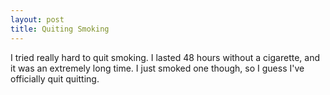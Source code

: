 ```yaml
--- 
layout: post
title: Quiting Smoking
---
```

I tried really hard to quit smoking.  I lasted 48 hours without a cigarette, and it was an extremely long time.  I just smoked one though, so I guess I've officially quit quitting.  
